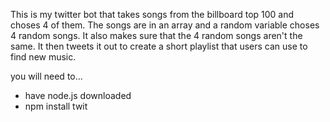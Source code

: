 This is my twitter bot that takes songs from the billboard top 100 and choses 4 of them. The songs are in an array and a random variable choses 4 random songs. It also makes sure that the 4 random songs aren't the same. It then tweets it out to create a short playlist that users can use to find new music.

you will need to...
  - have node.js downloaded
  - npm install twit
  
